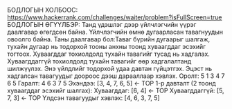 БОДЛОГЫН ХОЛБООС: https://www.hackerrank.com/challenges/waiter/problem?isFullScreen=true
БОДЛОГЫН ӨГҮҮЛБЭР: Танд үдэшлэг дээр үйлчлэгчийн үүрэг даалгавар өгөгдсөн байна. Үйлчлэгчийн өмнө дугаарласан тавагнуудын овоолго байна. 
Таны даалгавар бол:Таваг бүрийн дугаарыг шалгаж, тухайн дугаар нь тодорхой тооны анхны тоонд хуваагддаг эсэхийг тогтоох.
Хуваагддаг тохиолдолд тухайн тавагийг тусад нь хадгалах. Хуваагддаггүй тохиолдолд тухайн тавагийг өөр хадгалалтанд шилжүүлэх. 
Энэ үйлдлийг тодорхой удаа давтан гүйцэтгэх. Эцэст нь хадгалсан тавагуудыг доороос дээш дарааллаар хэвлэх.
Оролт:
5 1
3 4 7 6 5
Гаралт:
4
6
3
7
5
Эхэндээ: [3, 4, 7, 6, 5] ← TOP
1-р давталт (2 тоонд хуваагддаг эсэхийг шалгах):
Хуваагддаг: [6, 4] ← TOP
Хуваагддаггүй: [5, 7, 3] ← TOP
Үлдсэн тавагуудыг хэвлэх: [4, 6, 3, 7, 5]
